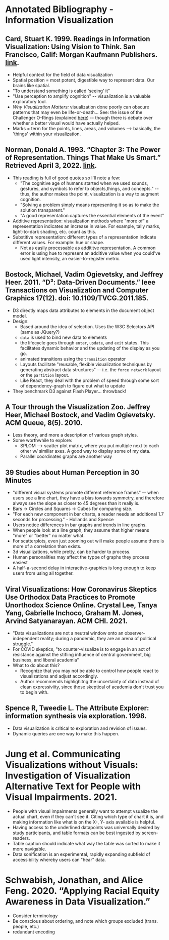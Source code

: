 # Annotated Bibliography - Information Visualization

## Card, Stuart K. 1999. Readings in Information Visualization: Using Vision to Think. San Francisco, Calif: Morgan Kaufmann Publishers. [link](https://archive.org/details/readingsininform00card/page/30/mode/2up).

* Helpful context for the field of data visualization
* Spatial position = most potent, digestible way to represent data. Our brains like spatial.
* "To understand something is called 'seeing' it"
* "Use perception to amplify cognition" -- visualization is a valuable exploratory tool.
* *Why Visualization Matters:* visualization done poorly can obscure patterns that may even be life-or-death... See: the issue of the Challenger O-Rings (explained [here](https://www.asktog.com/books/challengerExerpt.html)) -- though there is debate over whether a better visual would have actually helped.
* Marks = term for the points, lines, areas, and volumes --> basically, the 'things' within your visualization.

## Norman, Donald A. 1993. “Chapter 3: The Power of Representation. Things That Make Us Smart.” Retrieved April 3, 2022. [link](http://vis.csail.mit.edu/classes/6.859/readings/Norman-ThePowerOfRepresentation).

* This reading is full of good quotes so I'll note a few:
  * "The cognitive age of humans started when we used sounds, gestures, and symbols to refer to objects,things, and concepts." -- thus, the author makes the point, visualization is a way to augment cognition.
  * "Solving a problem simply means representing it so as to make the solution transparent."
  * "A good representation captures the essential elements of the event"
* Additive representation: visualization methods where "more of" a representation indicates an increase in value. For example, tally marks, light-to-dark shading, etc. count as this. 
* Substitive representation: different types of a representation indicate different values. For example: hue or shape.
  * Not as easily processable as addititve representation. A common error is using hue to represent an additive value when you could've used light intensity, an easier-to-register metric.

## Bostock, Michael, Vadim Ogievetsky, and Jeffrey Heer. 2011. “D³: Data-Driven Documents.” Ieee Transactions on Visualization and Computer Graphics 17(12). doi: 10.1109/TVCG.2011.185.
* D3 directly maps data attributes to elements in the document object model.
* Design:
  * Based around the idea of selection. Uses the W3C Selectors API (same as JQuery?)
  * `data` is used to bind new data to elements
  * the lifecycle goes through `enter`, `update`, and `exit` states. This facilitates dynamic behavior and the updating of the display as you go.
  * animated transitions using the `transition` operator
  * Layouts facilitate "reusable, flexible visualization techniques by generating abstract data structures" -- i.e. the `force network` layout or the `partition` layout.
  * Like React, they deal with the problem of speed through some sort of dependency-graph to figure out what to update
* They benchmark D3 against Flash Player... throwback!


## A Tour through the Visualization Zoo. Jeffrey Heer, Michael Bostock, and Vadim Ogievetsky. ACM Queue, 8(5). 2010.
* Less theory, and more a description of various graph styles.
* Some worthwhile to explore:
  * SPLOM --> scatter plot matrix, where you put multiple next to each other w/ similiar axes. A good way to display some of my data.
  * Parallel coordinates graphs are another way 

## 39 Studies about Human Perception in 30 Minutes
* "different visual systems promote different reference frames" -- when users see a line chart, they have a bias towards symmetry, and therefore always see the slope as closer to 45 degrees than it really is.
* Bars -> Circles and Squares -> Cubes for comparing size.
* "For each new component in bar charts, a reader needs an additional 1.7 seconds for processing." - Hollands and Spence
* Users notice differences in bar graphs and trends in line graphs.
* When people look at a line graph, they assume that higher means "more" or "better" no matter what.
* For scatterplots, even just zooming out will make people assume there is more of a correlation than exists.
* 3d visualizations, while pretty, can be harder to process.
* Human personalities may affect the typpe of graphs they process easiest
* A half-a-second delay in interactive-graphics is long enough to keep users from using all together.


## Viral Visualizations: How Coronavirus Skeptics Use Orthodox Data Practices to Promote Unorthodox Science Online. Crystal Lee, Tanya Yang, Gabrielle Inchoco, Graham M. Jones, Arvind Satyanarayan. ACM CHI. 2021.
* "Data visualizations are not a neutral window onto an observer-independent reality; during a pandemic, they are an arena of political struggle."
* For COVID skeptics, "to counter-visualize is to engage in an act of resistance against the stifling influence of central government, big business, and liberal academia"
* What to do about this?
  * Recognize that you may not be able to control how people react to visualizations and adjust accordingly.
  * Author recommends highlighitng the uncertainty of data instead of clean expressiviity, since those skeptical of academia don't trust you to begin with.

## Spence R, Tweedie L. The Attribute Explorer: information synthesis via exploration. 1998.
* Data visualization is critical to exploration and revision of issues.
* Dynamic queries are one way to make this happen.

# Jung et al. Communicating Visualizations without Visuals: Investigation of Visualization Alternative Text for People with Visual Impairments. 2021.
* People with visual impairments generally want to attempt vsualize the actual chart, even if they can't see it. Citing which type of chart it is, and making information like what is on the X-, Y- axis available is helpful.
* Having access to the underlined datapoints was universally desired by study participants, and table formats can be best ingested by screen-readers.
* Table caption should indicate what way the table was sorted to make it more navigable.
* Data sonification is an experimental, rapidly expanding subfield of accessibility whereby users can "hear" data.

# Schwabish, Jonathan, and Alice Feng. 2020. “Applying Racial Equity Awareness in Data Visualization.”
* Consider terminology
* Be conscious about ordering, and note which groups excluded (trans. people, etc.)
* redundant encoding

